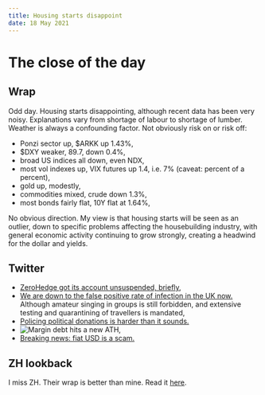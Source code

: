 ```yaml
---
title: Housing starts disappoint
date: 18 May 2021
---
```


# The close of the day

## Wrap

Odd day. Housing starts disappointing, although recent data has been very noisy. Explanations vary from shortage of labour to shortage of lumber. Weather is always a confounding factor.
Not obviously risk on or risk off:

- Ponzi sector up, $ARKK up 1.43%,
- $DXY weaker, 89.7, down 0.4%,
- broad US indices all down, even NDX,
- most vol indexes up, VIX futures up 1.4, i.e. 7% (caveat: percent of a percent),
- gold up, modestly,
- commodities mixed, crude down 1.3%,
- most bonds fairly flat, 10Y flat at 1.64%,

No obvious direction. My view is that housing starts will be seen as an outlier, down to specific problems affecting the housebuilding industry, with general economic activity continuing to grow strongly, creating a headwind for the dollar and yields.

## Twitter

- [ZeroHedge got its account unsuspended, briefly](https://twitter.com/zerohedge/status/1394708015618707464?s=20),
- [We are down to the false positive rate of infection in the UK now.](https://twitter.com/ClareCraigPath/status/1394647083207077888?s=20) Although amateur singing in groups is still forbidden, and extensive testing and quarantining of travellers is mandated,
- [Policing political donations is harder than it sounds.](https://twitter.com/neontaster/status/1394619001142235139?s=20)
- ![Margin debt hits a new ATH](https://pbs.twimg.com/media/E1q_0Z3WEAII4oK?format=png&name=medium),
- [Breaking news: fiat USD is a scam.](https://twitter.com/AsennaWealth/status/1394618395073540098?s=20)

## ZH lookback

I miss ZH. Their wrap is better than mine. Read it [here](https://www.zerohedge.com/markets/gold-gains-dollar-commodities-crypto-stocks-slide).